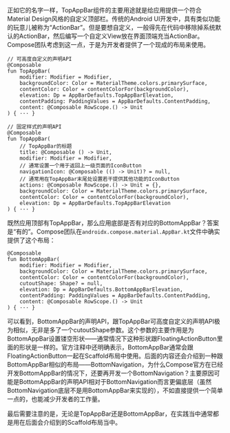 正如它的名字一样，TopAppBar组件的主要用途就是给应用提供一个符合Material Design风格的自定义顶部栏。传统的Android UI开发中，具有类似功能的玩意儿被称为“ActionBar”。但是要想自定义，一般得先在代码中移除掉系统默认的ActionBar，然后编写一个自定义View放在界面顶端充当ActionBar。Compose团队考虑到这一点，于是为开发者提供了一个现成的布局来使用。

```
// 可高度自定义的声明API
@Composable
fun TopAppBar(
    modifier: Modifier = Modifier,
    backgroundColor: Color = MaterialTheme.colors.primarySurface,
    contentColor: Color = contentColorFor(backgroundColor),
    elevation: Dp = AppBarDefaults.TopAppBarElevation,
    contentPadding: PaddingValues = AppBarDefaults.ContentPadding,
    content: @Composable RowScope.() -> Unit
) { ··· }

// 固定样式的声明API
@Composable
fun TopAppBar(
    // TopAppBar的标题
    title: @Composable () -> Unit,
    modifier: Modifier = Modifier,
    // 通常设置一个用于返回上一级页面的IconButton
    navigationIcon: @Composable (() -> Unit)? = null,
    // 通常用在TopAppBar末尾处设置若干提供其他功能的IconButton
    actions: @Composable RowScope.() -> Unit = {},
    backgroundColor: Color = MaterialTheme.colors.primarySurface,
    contentColor: Color = contentColorFor(backgroundColor),
    elevation: Dp = AppBarDefaults.TopAppBarElevation
) { ··· }
```

既然应用顶部有TopAppBar，那么应用底部是否有对应的BottomAppBar？答案是“有的”。Compose团队在`androidx.compose.material.AppBar.kt`文件中确实提供了这个布局：

```
@Composable
fun BottomAppBar(
    modifier: Modifier = Modifier,
    backgroundColor: Color = MaterialTheme.colors.primarySurface,
    contentColor: Color = contentColorFor(backgroundColor),
    cutoutShape: Shape? = null,
    elevation: Dp = AppBarDefaults.BottomAppBarElevation,
    contentPadding: PaddingValues = AppBarDefaults.ContentPadding,
    content: @Composable RowScope.() -> Unit
) { ··· }
```

可以看到，BottomAppBar的声明API，跟TopAppBar可高度自定义的声明API极为相似，无非是多了一个cutoutShape参数。这个参数的主要作用是为BottomAppBar设置镂空形状——通常情况下这种形状跟FloatingActionButton里面的形状是一样的。官方注释中还明确表示，BottomAppBar通常会跟FloatingActionButton一起在Scaffold布局中使用。后面的内容还会介绍到一种跟BottomAppBar相似的布局——BottomNavigation，为什么Compose官方在已经开发BottomAppBar的情况下，还要再开发一个BottomNavigation？主要原因可能是BottomAppBar的声明API相对于BottomNavigation而言更偏底层（虽然BottomNavigation底层不是用BottomAppBar来实现的），不如直接提供一个简单一点的，也能减少开发者的工作量。

最后需要注意的是，无论是TopAppBar还是BottomAppBar，在实践当中通常都是用在后面会介绍到的Scaffold布局当中。
